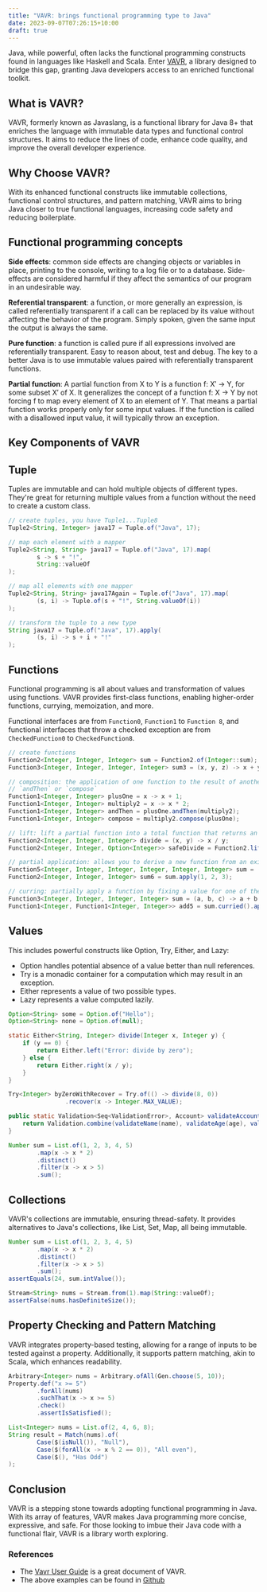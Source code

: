 ```yaml
---
title: "VAVR: brings functional programming type to Java"
date: 2023-09-07T07:26:15+10:00
draft: true
---
```


Java, while powerful, often lacks the functional programming constructs found in languages like Haskell and Scala. Enter [VAVR](hat.openai.com), a library designed to bridge this gap, granting Java developers access to an enriched functional toolkit.

## What is VAVR?

VAVR, formerly known as Javaslang, is a functional library for Java 8+ that enriches the language with immutable data types and functional control structures. It aims to reduce the lines of code, enhance code quality, and improve the overall developer experience.

## Why Choose VAVR?

With its enhanced functional constructs like immutable collections, functional control structures, and pattern matching, VAVR aims to bring Java closer to true functional languages, increasing code safety and reducing boilerplate.

## Functional programming concepts

**Side effects**: common side effects are changing objects or variables in place, printing to the console, writing to a log file or to a database. Side-effects are considered harmful if they affect the semantics of our program in an undesirable way.

**Referential transparent**: a function, or more generally an expression, is called referentially transparent if a call can be replaced by its value without affecting the behavior of the program. Simply spoken, given the same input the output is always the same.

**Pure function**: a function is called pure if all expressions involved are referentially transparent. Easy to reason about, test and debug. The key to a better Java is to use immutable values paired with referentially transparent functions.

**Partial function**: A partial function from X to Y is a function f: X′ → Y, for some subset X′ of X. It generalizes the concept of a function f: X → Y by not forcing f to map every element of X to an element of Y. That means a partial function works properly only for some input values. If the function is called with a disallowed input value, it will typically throw an exception.

## Key Components of VAVR

## Tuple

Tuples are immutable and can hold multiple objects of different types. They're great for returning multiple values from a function without the need to create a custom class.

```java
// create tuples, you have Tuple1...Tuple8
Tuple2<String, Integer> java17 = Tuple.of("Java", 17);

// map each element with a mapper
Tuple2<String, String> java17 = Tuple.of("Java", 17).map(
        s -> s + "!",
        String::valueOf
);

// map all elements with one mapper
Tuple2<String, String> java17Again = Tuple.of("Java", 17).map(
        (s, i) -> Tuple.of(s + "!", String.valueOf(i))
);

// transform the tuple to a new type
String java17 = Tuple.of("Java", 17).apply(
        (s, i) -> s + i + "!"
);
```

## Functions

Functional programming is all about values and transformation of values using functions. VAVR provides first-class functions, enabling higher-order functions, currying, memoization, and more.

Functional interfaces are from `Function0`, `Function1` to `Function 8`, and functional interfaces that throw a checked exception are from `CheckedFunction0` to `CheckedFunction8`.

```java
// create functions
Function2<Integer, Integer, Integer> sum = Function2.of(Integer::sum);
Function3<Integer, Integer, Integer, Integer> sum3 = (x, y, z) -> x + y + z;

// composition: the application of one function to the result of another to produce a third function
// `andThen` or `compose`
Function1<Integer, Integer> plusOne = x -> x + 1;
Function1<Integer, Integer> multiply2 = x -> x * 2;
Function1<Integer, Integer> andThen = plusOne.andThen(multiply2);
Function1<Integer, Integer> compose = multiply2.compose(plusOne);

// lift: lift a partial function into a total function that returns an Option result.
Function2<Integer, Integer, Integer> divide = (x, y) -> x / y;
Function2<Integer, Integer, Option<Integer>> safeDivide = Function2.lift(divide);

// partial application: allows you to derive a new function from an existing one by fixing some values.
Function5<Integer, Integer, Integer, Integer, Integer, Integer> sum = (a, b, c, d, e) -> a + b + c + d + e;
Function2<Integer, Integer, Integer> sum6 = sum.apply(1, 2, 3);

// curring: partially apply a function by fixing a value for one of the parameters, resulting in a `Function1` function that returns a `Function1`.
Function3<Integer, Integer, Integer, Integer> sum = (a, b, c) -> a + b + c;
Function1<Integer, Function1<Integer, Integer>> add5 = sum.curried().apply(5);
```

## Values

This includes powerful constructs like Option, Try, Either, and Lazy:

- Option handles potential absence of a value better than null references.
- Try is a monadic container for a computation which may result in an exception.
- Either represents a value of two possible types.
- Lazy represents a value computed lazily.

```java
Option<String> some = Option.of("Hello");
Option<String> none = Option.of(null);

static Either<String, Integer> divide(Integer x, Integer y) {
    if (y == 0) {
        return Either.left("Error: divide by zero");
    } else {
        return Either.right(x / y);
    }
}

Try<Integer> byZeroWithRecover = Try.of(() -> divide(8, 0))
                .recover(x -> Integer.MAX_VALUE);

public static Validation<Seq<ValidationError>, Account> validateAccount(String name, Integer age, Double amount) {
    return Validation.combine(validateName(name), validateAge(age), validateAmount(amount)).ap(Account::new);
}

Number sum = List.of(1, 2, 3, 4, 5)
        .map(x -> x * 2)
        .distinct()
        .filter(x -> x > 5)
        .sum();
```

## Collections

VAVR's collections are immutable, ensuring thread-safety. It provides alternatives to Java's collections, like List, Set, Map, all being immutable.

```java
Number sum = List.of(1, 2, 3, 4, 5)
        .map(x -> x * 2)
        .distinct()
        .filter(x -> x > 5)
        .sum();
assertEquals(24, sum.intValue());

Stream<String> nums = Stream.from(1).map(String::valueOf);
assertFalse(nums.hasDefiniteSize());
```

## Property Checking and Pattern Matching

VAVR integrates property-based testing, allowing for a range of inputs to be tested against a property. Additionally, it supports pattern matching, akin to Scala, which enhances readability.

```java
Arbitrary<Integer> nums = Arbitrary.ofAll(Gen.choose(5, 10));
Property.def("x >= 5")
        .forAll(nums)
        .suchThat(x -> x >= 5)
        .check()
        .assertIsSatisfied();

List<Integer> nums = List.of(2, 4, 6, 8);
String result = Match(nums).of(
        Case($(isNull()), "Null"),
        Case($(forAll(x -> x % 2 == 0)), "All even"),
        Case($(), "Has Odd")
);
```

## Conclusion

VAVR is a stepping stone towards adopting functional programming in Java. With its array of features, VAVR makes Java programming more concise, expressive, and safe. For those looking to imbue their Java code with a functional flair, VAVR is a library worth exploring.


### References

- The [Vavr User Guide](https://docs.vavr.io/) is a great document of VAVR.
- The above examples can be found in [Github](https://github.com/nkcoder/fp-with-vavr)